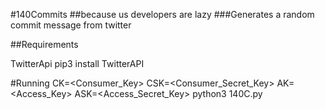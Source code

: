 #140Commits
##because us developers are lazy
###Generates a random commit message from twitter

##Requirements

TwitterApi
    pip3 install TwitterAPI


#Running
    CK=<Consumer_Key> CSK=<Consumer_Secret_Key> AK=<Access_Key>  ASK=<Access_Secret_Key> python3 140C.py
